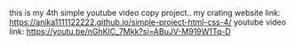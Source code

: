 this is my 4th simple youtube video copy project..
my crating website link: https://anika1111122222.github.io/simple-project-html-css-4/
youtube video link: https://youtu.be/nGhKIC_7Mkk?si=ABuJV-M919W1Tq-D
